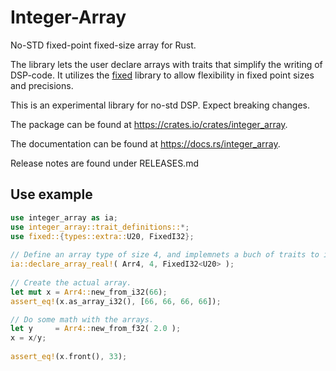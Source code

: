 # Integer-Array

No-STD fixed-point fixed-size array for Rust.

The library lets the user declare arrays with traits that simplify the writing of DSP-code.
It utilizes the [fixed](https://crates.io/crates/fixed) library to allow flexibility in fixed point sizes and precisions.

This is an experimental library for no-std DSP. Expect breaking changes.

The package can be found at https://crates.io/crates/integer_array.

The documentation can be found at https://docs.rs/integer_array.

Release notes are found under RELEASES.md

## Use example

```rust
use integer_array as ia;
use integer_array::trait_definitions::*;
use fixed::{types::extra::U20, FixedI32};
 
// Define an array type of size 4, and implemnets a buch of traits to it.
ia::declare_array_real!( Arr4, 4, FixedI32<U20> );
 
// Create the actual array.
let mut x = Arr4::new_from_i32(66);
assert_eq!(x.as_array_i32(), [66, 66, 66, 66]);

// Do some math with the arrays.
let y     = Arr4::new_from_f32( 2.0 );
x = x/y;
 
assert_eq!(x.front(), 33);
```
